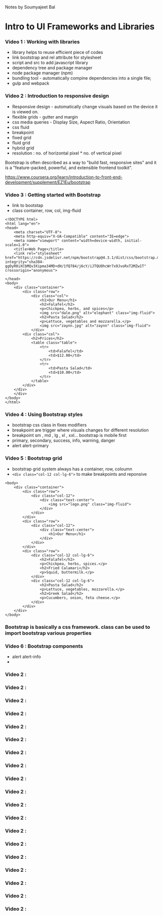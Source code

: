 Notes by Soumyajeet Bal

# Intro to UI Frameworks and Libraries

### Video 1 : Working with libraries
- library helps to reuse efficient piece of codes
- link bootstrap and rel attribute for stylesheet
- script and src to add javascript library
- dependency tree and package manager
- node package manager (npm)
- bundling tool - automatically compine dependencies into a single file; 
- gulp and webpack


### Video 2 : Introduction to responsive design
- Responsive design - automatically change visuals based on the device it is viewed on.
- flexible grids - gutter and margin
- css media queries - Display Size, Aspect Ratio, Orientation
- css fluid
- breakpoint 
- fixed grid
- fluid grid
- hybrid grid
- resolution : no. of horizontal pixel * no. of vertical pixel

Bootstrap is often described as a way to "build fast, responsive sites" and it is a "feature-packed, powerful, and extensible frontend toolkit". 

https://www.coursera.org/learn/introduction-to-front-end-development/supplement/EZ1Eu/bootstrap


### Video 3 :  Getting started with Bootstrap
- link to bootstap
- class container, row, col, img-fluid

```
<!DOCTYPE html>
<html lang="en">
<head>
    <meta charset="UTF-8">
    <meta http-equiv="X-UA-Compatible" content="IE=edge">
    <meta name="viewport" content="width=device-width, initial-scale=1.0">
    <title>Web Page</title>
    <link rel="stylesheet" href="https://cdn.jsdelivr.net/npm/bootstrap@4.3.1/dist/css/bootstrap.min.css" integrity="sha384-ggOyR0iXCbMQv3Xipma34MD+dH/1fQ784/j6cY/iJTQUOhcWr7x9JvoRxT2MZw1T" crossorigin="anonymous">

</head>
<body>
    <div class="container">
        <div class="row">
            <div class="col">
                <h1>Our Menu</h1>
                <h2>Falafel</h2>
                <p>Chickpea, herbs, and spices</p>
                <img src="dale.png" alt="elephant" class="img-fluid">
                <h2>Pasta Salad</h2>
                <p>Lettuce, vegetables and mozzarella.</p>
                <img src="zaynn.jpg" alt="zaynn" class="img-fluid">
            </div>
        <div class="col">
            <h2>Prices</h2>
            <table class="table">
                <tr>
                    <td>Falafel</td>
                    <td>$12.00</td>
                </tr>
                <tr>
                    <td>Pasta Salad</td>
                    <td>$10.00</td>
                </tr>
            </table>
        </div>
    </div>
    </div>
</body>
</html>
```

### Video 4 : Using Bootstrap styles
- bootstrap css class in fixes modifiers
- breakpoint are trigger where visuals changes for different resolution
- breakpoint sm , md , lg , xl , xxl... bootstrap is mobile first
- primary, secondary, success, info, warning, danger
- alert alert-primary

### Video 5 : Bootstrap grid
- bootstrap grid system always has a container, row, coloumn
- ``` <div class="col-12 col-lg-6"> ``` to make breakpoints and reponsive
```
<body>
    <div class="container">
        <div class="row">
            <div class="col-12">
                <div class="text-center">
                    <img src="logo.png" class="img-fluid">
                </div>
            </div>
        </div>
        <div class="row">
            <div class="col-12">
                <div class="text-center">
                    <h1>Our Menu</h1>
                </div>
            </div>
        </div>
        <div class="row">
            <div class="col-12 col-lg-6">
                <h2>Falafel</h2>
                <p>Chickpea, herbs, spices.</p>
                <h2>Fried Calamari</h2>
                <p>Squid, buttermilk.</p>
            </div>
            <div class="col-12 col-lg-6">
                <h2>Pasta Salad</h2>
                <p>Lettuce, vegetables, mozzarella.</p>
                <h2>Greek Salad</h2>
                <p>Cucumbers, onion, feta cheese.</p>
            </div>
        </div>
    </div>
</body>
```
### Bootstrap is basically a css framework. class can be used to import bootstrap various properties

### Video 6 : Bootstrap components
-  alert alert-info
-  

### Video 2 : 

### Video 2 : 

### Video 2 : 

### Video 2 : 

### Video 2 : 

### Video 2 : 

### Video 2 : 

### Video 2 : 

### Video 2 : 

### Video 2 : 

### Video 2 : 

### Video 2 : 

### Video 2 : 

### Video 2 : 

### Video 2 : 

### Video 2 : 

### Video 2 : 

### Video 2 : 

### Video 2 : 

